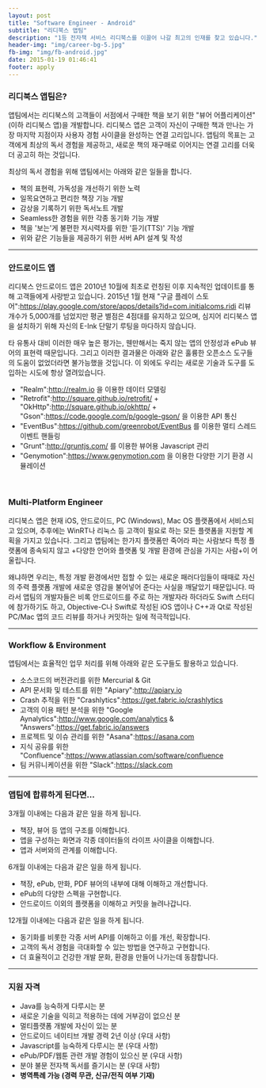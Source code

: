 ```yaml
---
layout: post
title: "Software Engineer - Android"
subtitle: "리디북스 앱팀"
description: "1등 전자책 서비스 리디북스를 이끌어 나갈 최고의 인재를 찾고 있습니다."
header-img: "img/career-bg-5.jpg"
fb-img: "img/fb-android.jpg"
date: 2015-01-19 01:46:41
footer: apply
---
```


### 리디북스 앱팀은?

앱팀에서는 리디북스의 고객들이 서점에서 구매한 책을 보기 위한 "뷰어 어플리케이션"(이하 리디북스 앱)을 개발합니다. 리디북스 앱은 고객이 자신이 구매한 책과 만나는 가장 마지막 지점이자 사용자 경험 사이클을 완성하는 연결 고리입니다. 앱팀의 목표는 고객에게 최상의 독서 경험을 제공하고, 새로운 책의 재구매로 이어지는 연결 고리를 더욱 더 공고히 하는 것입니다.

최상의 독서 경험을 위해 앱팀에서는 아래와 같은 일들을 합니다.

* 책의 표현력, 가독성을 개선하기 위한 노력
* 일목요연하고 편리한 책장 기능 개발
* 감상을 기록하기 위한 독서노트 개발
* Seamless한 경험을 위한 각종 동기화 기능 개발
* 책을 '보는'게 불편한 저시력자를 위한 '듣기(TTS)' 기능 개발
* 위와 같은 기능들을 제공하기 위한 서버 API 설계 및 작성

<hr>

### 안드로이드 앱

리디북스 안드로이드 앱은 2010년 10월에 최초로 런칭된 이후 지속적인 업데이트를 통해 고객들에게 사랑받고 있습니다. 2015년 1월 현재 "구글 플레이 스토어":https://play.google.com/store/apps/details?id=com.initialcoms.ridi 리뷰 개수가 5,000개를 넘었지만 평균 별점은 4점대를 유지하고 있으며, 심지어 리디북스 앱을 설치하기 위해 자신의 E-Ink 단말기 루팅을 마다하지 않습니다.

타 유통사 대비 이러한 매우 높은 평가는, 웬만해서는 죽지 않는 앱의 안정성과 ePub 뷰어의 표현력 때문입니다. 그리고 이러한 결과물은 아래와 같은 훌륭한 오픈소스 도구들의 도움이 없었더라면 불가능했을 것입니다. 이 외에도 우리는 새로운 기술과 도구를 도입하는 시도에 항상 열려있습니다.
<br>

* "Realm":http://realm.io 을 이용한 데이터 모델링
* "Retrofit":http://square.github.io/retrofit/ + "OkHttp":http://square.github.io/okhttp/ + "Gson":https://code.google.com/p/google-gson/ 을 이용한 API 통신
* "EventBus":https://github.com/greenrobot/EventBus 를 이용한 멀티 스레드 이벤트 핸들링
* "Grunt":http://gruntjs.com/ 를 이용한 뷰어용 Javascript 관리
* "Genymotion":https://www.genymotion.com 을 이용한 다양한 기기 환경 시뮬레이션

<br>

### Multi-Platform Engineer

리디북스 앱은 현재 iOS, 안드로이드, PC (Windows), Mac OS 플랫폼에서 서비스되고 있으며, 추후에는 WinRT나 리눅스 등 고객이 필요로 하는 모든 플랫폼을 지원할 계획을 가지고 있습니다. 그리고 앱팀에는 한가지 플랫폼만 죽어라 파는 사람보다 특정 플랫폼에 종속되지 않고 +다양한 언어와 플랫폼 및 개발 환경에 관심을 가지는 사람+이 어울립니다.

왜냐하면 우리는, 특정 개발 환경에서만 접할 수 있는 새로운 패러다임들이 때때로 자신의 주력 플랫폼 개발에 새로운 영감을 불어넣어 준다는 사실을 깨달았기 때문입니다. 따라서 앱팀의 개발자들은 비록 안드로이드를 주로 하는 개발자라 하더라도 Swift 스터디에 참가하기도 하고, Objective-C나 Swift로 작성된 iOS 앱이나 C++과 Qt로 작성된 PC/Mac 앱의 코드 리뷰를 하거나 커밋하는 일에 적극적입니다.

<hr>

### Workflow & Environment

앱팀에서는 효율적인 업무 처리를 위해 아래와 같은 도구들도 활용하고 있습니다.

* 소스코드의 버전관리를 위한 Mercurial & Git
* API 문서화 및 테스트를 위한 "Apiary":http://apiary.io
* Crash 추적을 위한 "Crashlytics":https://get.fabric.io/crashlytics
* 고객의 이용 패턴 분석을 위한 "Google Aynalytics":http://www.google.com/analytics & "Answers":https://get.fabric.io/answers
* 프로젝트 및 이슈 관리를 위한 "Asana":https://asana.com
* 지식 공유를 위한 "Confluence":https://www.atlassian.com/software/confluence
* 팀 커뮤니케이션을 위한 "Slack":https://slack.com

<hr>

### 앱팀에 합류하게 된다면…

3개월 이내에는 다음과 같은 일을 하게 됩니다.

* 책장, 뷰어 등 앱의 구조를 이해합니다.
* 앱을 구성하는 화면과 각종 데이터들의 라이프 사이클을 이해합니다.
* 앱과 서버와의 관계를 이해합니다.

6개월 이내에는 다음과 같은 일을 하게 됩니다.

* 책장, ePub, 만화, PDF 뷰어의 내부에 대해 이해하고 개선합니다.
* ePub의 다양한 스펙을 구현합니다.
* 안드로이드 이외의 플랫폼을 이해하고 커밋을 늘려나갑니다.

12개월 이내에는 다음과 같은 일을 하게 됩니다.

* 동기화를 비롯한 각종 서버 API를 이해하고 이를 개선, 확장합니다.
* 고객의 독서 경험을 극대화할 수 있는 방법을 연구하고 구현합니다.
* 더 효율적이고 건강한 개발 문화, 환경을 만들어 나가는데 동참합니다.

<hr>

### 지원 자격

* Java를 능숙하게 다루시는 분
* 새로운 기술을 익히고 적용하는 데에 거부감이 없으신 분
* 멀티플랫폼 개발에 자신이 있는 분
* 안드로이드 네이티브 개발 경력 2년 이상 (우대 사항)
* Javascript를 능숙하게 다루시는 분 (우대 사항)
* ePub/PDF/웹툰 관련 개발 경험이 있으신 분 (우대 사항)
* 분야 불문 전자책 독서를 즐기시는 분 (우대 사항)
* **병역특례 가능 (경력 무관, 신규/전직 여부 기재)**

